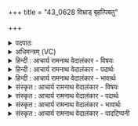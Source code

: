 +++
title = "43_0628 विभ्राड् बृहत्पिबतु"

+++
<details><summary>पदपाठः</summary>

वि꣣भ्रा꣢ट्। वि꣣। भ्रा꣢ट्। बृ꣣ह꣢त्। पि꣣बतु। सोम्य꣢म्। म꣡धु꣢꣯। आ꣡युः꣢꣯। द꣡ध꣢꣯त्। य꣣ज्ञ꣡प꣢तौ। य꣣ज्ञ꣢। प꣣तौ। अ꣡वि꣢꣯ह्रुतम्। अ꣡वि꣢꣯। ह्रु꣣तम्। वा꣡त꣢꣯जूतः। वा꣡त꣢꣯। जू꣣तः। यः꣢। अ꣣भिर꣡क्ष꣢ति। अ꣣भि। र꣡क्ष꣢꣯ति। त्म꣡ना꣢꣯। प्र꣣जाः꣢। प्र। जाः꣢। पि꣣पर्त्ति। बहुधा꣢। वि। रा꣣जति। ६२८।
</details>

<details><summary>अधिमन्त्रम् (VC)</summary>

- सूर्यः
- विभ्राट् सौर्यः
- जगती
- निषादः
- आरण्यं काण्डम्
</details>

<details><summary>हिन्दी : आचार्य रामनाथ वेदालंकार - विषयः</summary>

आगे इस दशति में सब ऋचाओं का सूर्य देवता है। इस ऋचा में सूर्य के दृष्टान्त से परमात्मा का वर्णन किया गया है।
</details>

<details><summary>हिन्दी : आचार्य रामनाथ वेदालंकार - पदार्थः</summary>

पदार्थान्वय -  (विभ्राट्) सूर्य के समान तेजस्वी परमात्मा (बृहत्) महान्, (सोम्यम्) ज्ञान एवं कर्म रूप सोम से युक्त (मधु) मधुर भक्तिरस को (पिबतु) पान करे और वह (यज्ञपतौ) यजमान को (अविह्रुतम्) अकुटिल (आयुः) जीवन (दधत्) प्रदान करे, (वातजूतः) प्राणायाम से प्रेरित (यः) जो परमात्मा (त्मना) स्वयम् (प्रजाः) प्रजाओं की (अभिरक्षति) रक्षा करता है तथा (पिपर्ति) उन्हें शक्ति से पूर्ण करता है और (बहुधा) सच्चिदानन्दस्वरूप, निराकार, सर्वशक्तिमान् आदि अनेक रूपों में (विराजति) विशेष रूप से शोभित होता है। यहाँ श्लेष से सूर्य के पक्ष में भी अर्थयोजना करनी चाहिए ॥२॥
</details>

<details><summary>हिन्दी : आचार्य रामनाथ वेदालंकार - भावार्थः</summary>

भावार्थ -  जैसे तेजस्वी सूर्य समुद्र आदि के जल का पान करता है, वैसे तेजस्वी परमेश्वर भक्तजनों के भक्तिरस का पान करता है। जैसे सूर्य दीर्घायुष्य प्रदान करता है, वैसे परमेश्वर अकुटिल जीवन प्रदान करता है। जैसे अपने अन्दर विद्यमान घनीभूत हवाओं से गतिमान् हुआ सूर्य मनुष्यों की रक्षा करता है, वैसे योगियों के प्राणायाम के अभ्यासों द्वारा हृदय में प्रेरित परमेश्वर उन योगीजनों की रक्षा करता है। जैसे सूर्य प्रजाओं का पालन करता है और प्रतिमास विभिन्न रूपों में प्रकट होता है, वैसे परमेश्वर प्रजाजनों का पालन करता तथा उन्हें पूर्ण बनाता है और अनेक रूपों में उपासकों के हृदय में प्रकाशित होता है ॥२॥
</details>

<details><summary>संस्कृत : आचार्य रामनाथ वेदालंकार - विषयः</summary>

अथाग्रे सर्वासां सूर्यो देवता। सूर्यदृष्टान्तेन परमात्मानं वर्णयति।
</details>

<details><summary>संस्कृत : आचार्य रामनाथ वेदालंकार - पदार्थः</summary>

पदार्थान्वय -  (विभ्राट्) सूर्यवद् विभ्राजमानः परमात्मा (बृहत्) महत् (सोम्यम्) ज्ञानकर्मरूपेण सोमेन युक्तम्। अत्र सोमशब्दात् ‘मये च। अ० ४।४।१३८’ इति मयडर्थे यः प्रत्ययः। (मधु) मधुरं भक्तिरसम् (पिबतु) आस्वादयतु, किञ्च सः (यज्ञपतौ) यजमाने (अविह्रुतम्) अकुटिलम्। ह्वृ कौटिल्ये, ‘ह्रु ह्वरेश्छन्दसि। अ० ७।२।३१’ इति धातोः ह्रुः आदेशः। (आयुः) जीवनम् (दधत्) स्थापयन्, भवत्विति शेषः, (वातजूतः) वातेन प्राणायामेन जूतः प्रेरितः (यः) परमात्मा (त्मना) आत्मना। ‘मन्त्रेष्वाङ्यादेरात्मनः। अ० ६।४।१४१’ इत्याकारलोपः। (प्रजाः) जनान् (अभिरक्षति) परित्रायते, (पिपर्ति) शक्त्या पूरयति, (बहुधा) बहुप्रकारेण सच्चिदानन्द-स्वरूप-निराकार-सर्वशक्तिमद्-दयाल्वादिरूपेण (विराजति) विशेषेण शोभते च। अत्र श्लेषेण सूर्यपक्षेऽप्यर्थो योजनीयः ॥२॥२
</details>

<details><summary>संस्कृत : आचार्य रामनाथ वेदालंकार - भावार्थः</summary>

भावार्थ -  यथा भ्राजमानः सूर्यः समुद्रादीनां सलिलं पिबति तथा विभ्राजमानः परमेश्वरः भक्तजनानां भक्तिरसं पिबति। यथा सूर्यो दीर्घायुष्यं प्रयच्छति तथा परमेश्वरोऽकुटिलं जीवनं प्रयच्छति। यथा स्वाभ्यन्तरे विद्यमानैर्घनीभूतैर्वायुभिर्गतिमयः सूर्यो जनानभिरक्षति, तथा योगिनां प्राणायामाभ्यासैर्हृदये प्रेरितः परमेश्वरस्तान् रक्षति। यथा सूर्यः प्रजाः पालयति प्रतिमासं विभिन्नरूपैश्च प्रकटीभवति तथा परमेश्वरो जनान् पालयति पूरयति वा, बहुभी रूपैश्चोपासकानां हृदि प्रकाशते ॥२॥
</details>

<details><summary>संस्कृत : आचार्य रामनाथ वेदालंकार - पादटिप्पनी</summary>

टिप्पनी -   १. ऋ० १०।१७०।१, य० ३३।३०, उभयत्र ‘प्रजाः पुपोष पुरुधा विराजति’ इति पाठः। साम० १४५३। २. दयानन्दर्षिर्मन्त्रमिमं यजुर्भाष्ये “हे राजादयो मनुष्याः ! यथा सूर्यो वृष्टिद्वारा सर्वेषां जीवनं पालयति तद्वत् सद्गुणैर्महान्तो भूत्वा न्यायविनयाभ्यां प्रजाः सततं रक्षन्तु” इत्यर्थे व्याख्यातवान्।
</details>